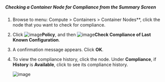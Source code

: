 ##### Checking a Container Node for Compliance from the Summary Screen

1. Browse to menu: Compute > Containers > Container Nodes**, click the node that you want to check for compliance.

2. Click ![image](../images/1941.png)**Policy**, and then ![image](../images/1942.png)**Check Compliance of Last Known
    Configuration**.

3. A confirmation message appears. Click **OK**.

4. To view the compliance history, click the node. Under **Compliance**, if **History** is **Available**, click to see its
    compliance history.
    
    ![image](../images/1943.png)
